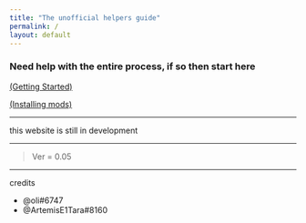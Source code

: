 ```yaml
---
title: "The unofficial helpers guide"
permalink: /
layout: default
---
```


### Need help with the entire process, if so then start here

[(Getting Started)](getting_sidequest.md)


[(Installing mods)](installing_mods.md)



******

this website is still in development

******

> Ver = 0.05

******

credits
 - @oli#6747
 - @ArtemisE1Tara#8160